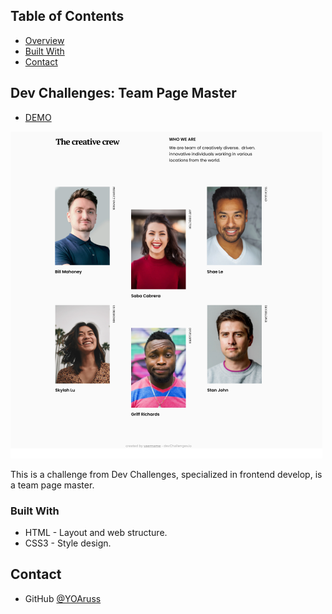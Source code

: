 <!-- TABLE OF CONTENTS -->


## Table of Contents


- [Overview](#overview)
- [Built With](#built-with)
- [Contact](#contact)


<!-- OVERVIEW -->


## Dev Challenges: Team Page Master


- [DEMO](https://devchallenges-team-page-master.netlify.app/)


![screenshot](https://github.com/YOArus/devChallenges/blob/e3f9328c44e86ff13ca623e7ff9a553872542d97/team-page-master/img/dev-team-page.png)


This is a challenge from Dev Challenges, specialized in frontend develop, is a team page master.


### Built With

- HTML - Layout and web structure.
- CSS3 - Style design.


## Contact

- GitHub [@YOAruss](https://{github.com/YOAruss})
